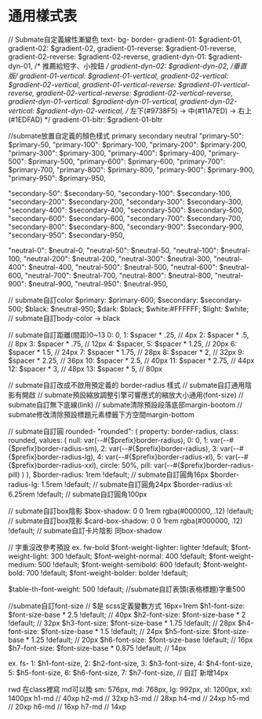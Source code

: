 # 通用樣式表

  // Submate自定義線性漸變色 text- bg- border-
  gradient-01:           $gradient-01,
  gradient-02:           $gradient-02,
  gradient-01-reverse:   $gradient-01-reverse,
  gradient-02-reverse:   $gradient-02-reverse,
  gradient-dyn-01:       $gradient-dyn-01, /* 推薦給短字、小按鈕 */
  gradient-dyn-02:       $gradient-dyn-02,
  /*垂直版*/
  gradient-01-vertical:           $gradient-01-vertical,
  gradient-02-vertical:           $gradient-02-vertical,
  gradient-01-vertical-reverse:   $gradient-01-vertical-reverse,
  gradient-02-vertical-reverse:   $gradient-02-vertical-reverse,
  gradient-dyn-01-vertical:       $gradient-dyn-01-vertical,
  gradient-dyn-02-vertical:       $gradient-dyn-02-vertical,
  /* 左下(#9738F5) → 中(#11A7ED) → 右上(#1EDFAD) */
  gradient-01-bltr: $gradient-01-bltr
  
  //submate放置自定義的顏色樣式 primary secondary neutral
  "primary-50": $primary-50,
  "primary-100": $primary-100,
  "primary-200": $primary-200,
  "primary-300": $primary-300,
  "primary-400": $primary-400,
  "primary-500": $primary-500,
  "primary-600": $primary-600,
  "primary-700": $primary-700,
  "primary-800": $primary-800,
  "primary-900": $primary-900,
  "primary-950": $primary-950,

  "secondary-50": $secondary-50,
  "secondary-100": $secondary-100,
  "secondary-200": $secondary-200,
  "secondary-300": $secondary-300,
  "secondary-400": $secondary-400,
  "secondary-500": $secondary-500,
  "secondary-600": $secondary-600,
  "secondary-700": $secondary-700,
  "secondary-800": $secondary-800,
  "secondary-900": $secondary-900,
  "secondary-950": $secondary-950,

  "neutral-0": $neutral-0,
  "neutral-50": $neutral-50,
  "neutral-100": $neutral-100,
  "neutral-200": $neutral-200,
  "neutral-300": $neutral-300,
  "neutral-400": $neutral-400,
  "neutral-500": $neutral-500,
  "neutral-600": $neutral-600,
  "neutral-700": $neutral-700,
  "neutral-800": $neutral-800,
  "neutral-900": $neutral-900,
  "neutral-950": $neutral-950,

  // submate自訂color
  $primary: $primary-600;
  $secondary: $secondary-500;
  $black: $neutral-950;
  $dark: $black;
  $white:#FFFFFF;
  $light: $white;
  // submate自訂body-color  -> black

  // submate自訂距離(間距)0~13
  0: 0,
  1: $spacer * .25, // 4px
  2: $spacer * .5, // 8px
  3: $spacer * .75, // 12px
  4: $spacer, 
  5: $spacer * 1.25, // 20px
  6: $spacer * 1.5, // 24px
  7: $spacer * 1.75, // 28px
  8: $spacer * 2, // 32px
  9: $spacer * 2.25, // 36px
  10: $spacer * 2.5, // 40px
  11: $spacer * 2.75, // 44px
  12: $spacer * 3, // 48px
  13: $spacer * 5, // 80px

  // submate自訂改成不啟用預定義的 border-radius 樣式
  // submate自訂通用陰影有開啟
  // submate預設縮放調整引擎可響應式的縮放大小通用(font-size)
  // submate自訂無下底線(link)
  // submate清除預設段落底部margin-bootom
  // submate修改清除預設標題元素標籤下方空間margin-bottom

  // submate自訂圓 rounded-
      "rounded": (
      property: border-radius,
      class: rounded,
      values: (
        null: var(--#{$prefix}border-radius),
        0: 0,
        1: var(--#{$prefix}border-radius-sm),
        2: var(--#{$prefix}border-radius),
        3: var(--#{$prefix}border-radius-lg),
        4: var(--#{$prefix}border-radius-xl),
        5: var(--#{$prefix}border-radius-xxl),
        circle: 50%,
        pill: var(--#{$prefix}border-radius-pill)
      )
    ),
  $border-radius:               1rem !default; // submate自訂圓角16px
  $border-radius-lg:            1.5rem !default; // submate自訂圓角24px
  $border-radius-xl:            6.25rem !default; // submate自訂圓角100px

  // submate自訂box陰影
  $box-shadow:                  0 0 1rem rgba(#000000, .12) !default;  // submate自訂box陰影
  $card-box-shadow:                   0 0 1rem rgba(#000000, .12) !default; // submate自訂卡片陰影 同box-shadow

  // 字重沒改參考預設 ex. fw-bold
  $font-weight-lighter:         lighter !default;
  $font-weight-light:           300 !default;
  $font-weight-normal:          400 !default;
  $font-weight-medium:          500 !default;
  $font-weight-semibold:        600 !default;
  $font-weight-bold:            700 !default;
  $font-weight-bolder:          bolder !default;

  $table-th-font-weight:        500 !default; //submate自訂表頭(表格標題)字重500

  //submate自訂font-size
  // $是 scss定義變數方式 16px=1rem
  $h1-font-size:                $font-size-base * 2.5 !default; // 40px
  $h2-font-size:                $font-size-base * 2 !default; // 32px
  $h3-font-size:                $font-size-base * 1.75 !default; // 28px
  $h4-font-size:                $font-size-base * 1.5 !default; // 24px
  $h5-font-size:                $font-size-base * 1.25 !default; // 20px
  $h6-font-size:                $font-size-base !default; // 16px
  $h7-font-size:                $font-size-base * 0.875 !default; // 14px

  ex. fs-
  1: $h1-font-size,
  2: $h2-font-size,
  3: $h3-font-size,
  4: $h4-font-size,
  5: $h5-font-size,
  6: $h6-font-size,
  7: $h7-font-size, // 自訂 新增14px

  rwd 在class裡寫 md可以換 sm: 576px,  md: 768px, lg: 992px,  xl: 1200px,  xxl: 1400px
  h1-md // 40xp
  h2-md // 32xp
  h3-md // 28xp
  h4-md // 24xp
  h5-md // 20xp
  h6-md // 16xp
  h7-md // 14xp

 

 

